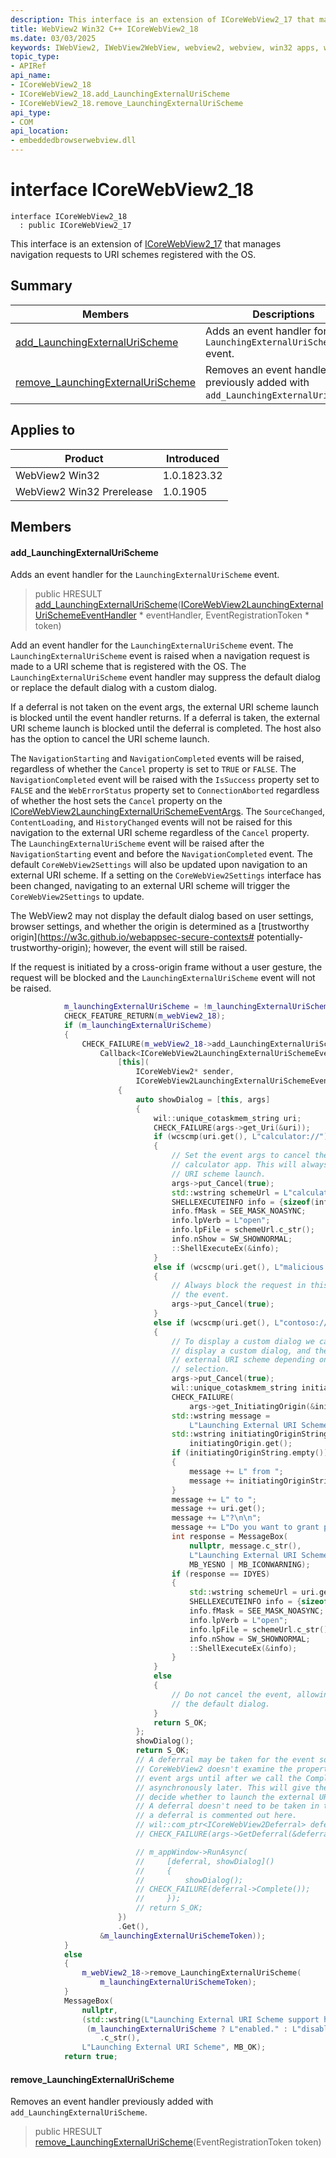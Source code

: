 ```yaml
---
description: This interface is an extension of ICoreWebView2_17 that manages navigation requests to URI schemes registered with the OS.
title: WebView2 Win32 C++ ICoreWebView2_18
ms.date: 03/03/2025
keywords: IWebView2, IWebView2WebView, webview2, webview, win32 apps, win32, edge, ICoreWebView2, ICoreWebView2Controller, browser control, edge html, ICoreWebView2_18
topic_type: 
- APIRef
api_name:
- ICoreWebView2_18
- ICoreWebView2_18.add_LaunchingExternalUriScheme
- ICoreWebView2_18.remove_LaunchingExternalUriScheme
api_type:
- COM
api_location:
- embeddedbrowserwebview.dll
---
```


# interface ICoreWebView2_18

```
interface ICoreWebView2_18
  : public ICoreWebView2_17
```

This interface is an extension of [ICoreWebView2_17](icorewebview2_17.md#icorewebview2_17) that manages navigation requests to URI schemes registered with the OS.

## Summary

 Members                        | Descriptions
--------------------------------|---------------------------------------------
[add_LaunchingExternalUriScheme](#add_launchingexternalurischeme) | Adds an event handler for the `LaunchingExternalUriScheme` event.
[remove_LaunchingExternalUriScheme](#remove_launchingexternalurischeme) | Removes an event handler previously added with `add_LaunchingExternalUriScheme`.

## Applies to

Product                         | Introduced
--------------------------------|---------------------------------------------
WebView2 Win32            |    1.0.1823.32
WebView2 Win32 Prerelease |    1.0.1905

## Members

#### add_LaunchingExternalUriScheme

Adds an event handler for the `LaunchingExternalUriScheme` event.

> public HRESULT [add_LaunchingExternalUriScheme](#add_launchingexternalurischeme)([ICoreWebView2LaunchingExternalUriSchemeEventHandler](icorewebview2launchingexternalurischemeeventhandler.md#icorewebview2launchingexternalurischemeeventhandler) * eventHandler, EventRegistrationToken * token)

Add an event handler for the `LaunchingExternalUriScheme` event. The `LaunchingExternalUriScheme` event is raised when a navigation request is made to a URI scheme that is registered with the OS. The `LaunchingExternalUriScheme` event handler may suppress the default dialog or replace the default dialog with a custom dialog.

If a deferral is not taken on the event args, the external URI scheme launch is blocked until the event handler returns. If a deferral is taken, the external URI scheme launch is blocked until the deferral is completed. The host also has the option to cancel the URI scheme launch.

The `NavigationStarting` and `NavigationCompleted` events will be raised, regardless of whether the `Cancel` property is set to `TRUE` or `FALSE`. The `NavigationCompleted` event will be raised with the `IsSuccess` property set to `FALSE` and the `WebErrorStatus` property set to `ConnectionAborted` regardless of whether the host sets the `Cancel` property on the [ICoreWebView2LaunchingExternalUriSchemeEventArgs](icorewebview2launchingexternalurischemeeventargs.md#icorewebview2launchingexternalurischemeeventargs). The `SourceChanged`, `ContentLoading`, and `HistoryChanged` events will not be raised for this navigation to the external URI scheme regardless of the `Cancel` property. The `LaunchingExternalUriScheme` event will be raised after the `NavigationStarting` event and before the `NavigationCompleted` event. The default `CoreWebView2Settings` will also be updated upon navigation to an external URI scheme. If a setting on the `CoreWebView2Settings` interface has been changed, navigating to an external URI scheme will trigger the `CoreWebView2Settings` to update.

The WebView2 may not display the default dialog based on user settings, browser settings, and whether the origin is determined as a [trustworthy origin](https://w3c.github.io/webappsec-secure-contexts#
potentially-trustworthy-origin); however, the event will still be raised.

If the request is initiated by a cross-origin frame without a user gesture, the request will be blocked and the `LaunchingExternalUriScheme` event will not be raised. 
```cpp
            m_launchingExternalUriScheme = !m_launchingExternalUriScheme;
            CHECK_FEATURE_RETURN(m_webView2_18);
            if (m_launchingExternalUriScheme)
            {
                CHECK_FAILURE(m_webView2_18->add_LaunchingExternalUriScheme(
                    Callback<ICoreWebView2LaunchingExternalUriSchemeEventHandler>(
                        [this](
                            ICoreWebView2* sender,
                            ICoreWebView2LaunchingExternalUriSchemeEventArgs* args)
                        {
                            auto showDialog = [this, args]
                            {
                                wil::unique_cotaskmem_string uri;
                                CHECK_FAILURE(args->get_Uri(&uri));
                                if (wcscmp(uri.get(), L"calculator://") == 0)
                                {
                                    // Set the event args to cancel the event and launch the
                                    // calculator app. This will always allow the external
                                    // URI scheme launch.
                                    args->put_Cancel(true);
                                    std::wstring schemeUrl = L"calculator://";
                                    SHELLEXECUTEINFO info = {sizeof(info)};
                                    info.fMask = SEE_MASK_NOASYNC;
                                    info.lpVerb = L"open";
                                    info.lpFile = schemeUrl.c_str();
                                    info.nShow = SW_SHOWNORMAL;
                                    ::ShellExecuteEx(&info);
                                }
                                else if (wcscmp(uri.get(), L"malicious://") == 0)
                                {
                                    // Always block the request in this case by cancelling
                                    // the event.
                                    args->put_Cancel(true);
                                }
                                else if (wcscmp(uri.get(), L"contoso://") == 0)
                                {
                                    // To display a custom dialog we cancel the launch,
                                    // display a custom dialog, and then manually launch the
                                    // external URI scheme depending on the user's
                                    // selection.
                                    args->put_Cancel(true);
                                    wil::unique_cotaskmem_string initiatingOrigin;
                                    CHECK_FAILURE(
                                        args->get_InitiatingOrigin(&initiatingOrigin));
                                    std::wstring message =
                                        L"Launching External URI Scheme request";
                                    std::wstring initiatingOriginString =
                                        initiatingOrigin.get();
                                    if (initiatingOriginString.empty())
                                    {
                                        message += L" from ";
                                        message += initiatingOriginString;
                                    }
                                    message += L" to ";
                                    message += uri.get();
                                    message += L"?\n\n";
                                    message += L"Do you want to grant permission?\n";
                                    int response = MessageBox(
                                        nullptr, message.c_str(),
                                        L"Launching External URI Scheme",
                                        MB_YESNO | MB_ICONWARNING);
                                    if (response == IDYES)
                                    {
                                        std::wstring schemeUrl = uri.get();
                                        SHELLEXECUTEINFO info = {sizeof(info)};
                                        info.fMask = SEE_MASK_NOASYNC;
                                        info.lpVerb = L"open";
                                        info.lpFile = schemeUrl.c_str();
                                        info.nShow = SW_SHOWNORMAL;
                                        ::ShellExecuteEx(&info);
                                    }
                                }
                                else
                                {
                                    // Do not cancel the event, allowing the request to use
                                    // the default dialog.
                                }
                                return S_OK;
                            };
                            showDialog();
                            return S_OK;
                            // A deferral may be taken for the event so that the
                            // CoreWebView2 doesn't examine the properties we set on the
                            // event args until after we call the Complete method
                            // asynchronously later. This will give the user more time to
                            // decide whether to launch the external URI scheme or not.
                            // A deferral doesn't need to be taken in this case, so taking
                            // a deferral is commented out here.
                            // wil::com_ptr<ICoreWebView2Deferral> deferral;
                            // CHECK_FAILURE(args->GetDeferral(&deferral));

                            // m_appWindow->RunAsync(
                            //     [deferral, showDialog]()
                            //     {
                            //         showDialog();
                            // CHECK_FAILURE(deferral->Complete());
                            //     });
                            // return S_OK;
                        })
                        .Get(),
                    &m_launchingExternalUriSchemeToken));
            }
            else
            {
                m_webView2_18->remove_LaunchingExternalUriScheme(
                    m_launchingExternalUriSchemeToken);
            }
            MessageBox(
                nullptr,
                (std::wstring(L"Launching External URI Scheme support has been ") +
                 (m_launchingExternalUriScheme ? L"enabled." : L"disabled."))
                    .c_str(),
                L"Launching External URI Scheme", MB_OK);
            return true;
```

#### remove_LaunchingExternalUriScheme

Removes an event handler previously added with `add_LaunchingExternalUriScheme`.

> public HRESULT [remove_LaunchingExternalUriScheme](#remove_launchingexternalurischeme)(EventRegistrationToken token)

